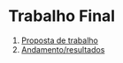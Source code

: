 # **Trabalho Final**

1. [Proposta de trabalho](./01-proposal.md)
1. [Andamento/resultados](./02-final-version.md)
